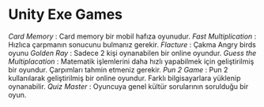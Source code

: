 # Unity Exe Games
 *Card Memory* : Card memory bir mobil hafıza oyunudur. 
 *Fast Multiplication* : Hızlıca çarpmanın sonucunu bulmanız gerekir.
 *Flacture* : Çakma Angry birds oyunu
 *Golden Ray* : Sadece 2 kişi oynanabilen bir online oyundur. 
 *Guess the Multiplacation* : Matematik işlemlerini daha hızlı yapabilmek için geliştirilmiş bir oyundur. Çarpımları tahmin etmeniz gerekir.
 *Pun 2 Game* : Pun 2 kullanılarak geliştirilmiş bir online oyundur. Farklı bilgisayarlara yüklenip oynanabilir.
 *Quiz Master* : Oyuncuya genel kültür sorularının sorulduğu bir oyun.
